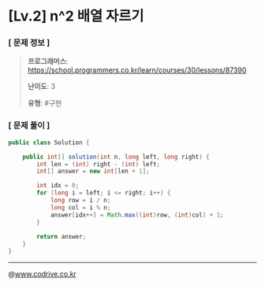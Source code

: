 # [Lv.2] n^2 배열 자르기

### [ 문제 정보 ]
> **프로그래머스**: https://school.programmers.co.kr/learn/courses/30/lessons/87390
> 
> **난이도**: 3
>
> **유형**: #구현


### [ 문제 풀이 ]
```Java
public class Solution {

    public int[] solution(int n, long left, long right) {
        int len = (int) right - (int) left;
        int[] answer = new int[len + 1];

        int idx = 0;
        for (long i = left; i <= right; i++) {
            long row = i / n;
            long col = i % n;
            answer[idx++] = Math.max((int)row, (int)col) + 1;
        }
        
        return answer;
    }
}
```


---
@www.codrive.co.kr